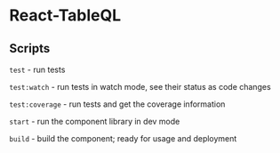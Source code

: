 # React-TableQL

## Scripts

`test` - run tests

`test:watch` - run tests in watch mode, see their status as code changes

`test:coverage` - run tests and get the coverage information

`start` - run the component library in dev mode

`build` - build the component; ready for usage and deployment

